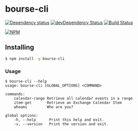 # bourse-cli

[![Dependency status](http://img.shields.io/david/octoblu/bourse-cli.svg?style=flat)](https://david-dm.org/octoblu/bourse-cli)
[![devDependency Status](http://img.shields.io/david/dev/octoblu/bourse-cli.svg?style=flat)](https://david-dm.org/octoblu/bourse-cli#info=devDependencies)
[![Build Status](http://img.shields.io/travis/octoblu/bourse-cli.svg?style=flat&branch=master)](https://travis-ci.org/octoblu/bourse-cli)

[![NPM](https://nodei.co/npm/bourse-cli.svg?style=flat)](https://npmjs.org/package/bourse-cli)

## Installing

```bash
$ npm install -g bourse-cli
```

### Usage

```shell
$ bourse-cli --help
usage: bourse-cli [GLOBAL_OPTIONS] <COMMAND>

commands:
    calendar-range Retrieve all calendar events in a range
    item-get       Retrieve an Exchange Calendar Item
    whoami         Who are you?

global options:
    -h, --help      Print this help and exit.
    -v, --version   Print the version and exit.
```
